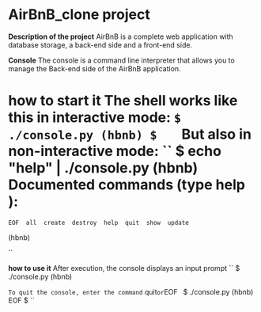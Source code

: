 # AirBnB_clone project

**Description of the project**
    AirBnB is a complete web application with database storage, a back-end side and a front-end side.

**Console**
    The console is a command line interpreter that allows you to manage the Back-end side of the AirBnB application.

**how to start it**
    The shell works like this in interactive mode:
``
$ ./console.py
(hbnb)
$   
``
But also in non-interactive mode:
`` 
$ echo "help" | ./console.py
(hbnb)
Documented commands (type help <topic>):
========================================
    EOF  all  create  destroy  help  quit  show  update

(hbnb)

``

**how to use it**
    After execution, the console displays an input prompt
``
$ ./console.py 
(hbnb)

``
    To quit the console, enter the command `` quit`` or ``EOF``
``
$ ./console.py
(hbnb) EOF
$
``